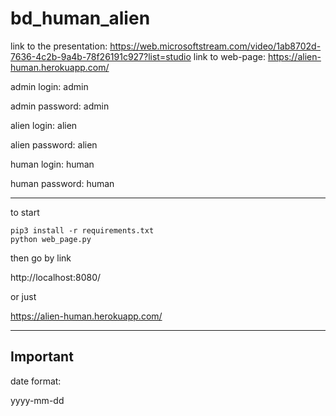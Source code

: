 # bd_human_alien

link to the presentation: https://web.microsoftstream.com/video/1ab8702d-7636-4c2b-9a4b-78f26191c927?list=studio
link to web-page: https://alien-human.herokuapp.com/

admin login: admin

admin password: admin


alien login: alien

alien password: alien


human login: human

human password: human

---
to start 
```
pip3 install -r requirements.txt
python web_page.py
```
then go by link

http://localhost:8080/

or just

https://alien-human.herokuapp.com/

---
## Important
date format:

yyyy-mm-dd
